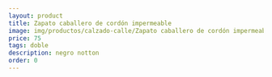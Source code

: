 ```yaml
---
layout: product
title: Zapato caballero de cordón impermeable 
image: img/productos/calzado-calle/Zapato caballero de cordón impermeable =75=doble=negro notton.webp
price: 75
tags: doble
description: negro notton
order: 0
---
```

